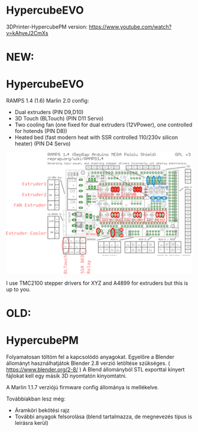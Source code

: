# HypercubeEVO
3DPrinter-HypercubePM version:
https://www.youtube.com/watch?v=kAhyeJ2CmXs


# NEW:
# HypercubeEVO
RAMPS 1.4 (1.6) Marlin 2.0 config:
- Dual extruders (PIN D9,D10)
- 3D Touch (BLTouch) (PIN D11 Servo) 
- Two cooling fan (one fixed for dual extruders (12VPower), one controlled for hotends (PIN D8))
- Heated bed (fast modern heat with SSR controlled 110/230v silicon heater) (PIN D4 Servo)

![Image](https://github.com/hgabor47/HypercubeEVO-with-dual-extruder-controlled-fan-heated-bed-Marlin-2.0/blob/master/HypercubeEVO-Marlin2/RAMP%20Circuit.png?raw=true)

I use TMC2100 stepper drivers for XYZ and A4899 for extruders but this is up to you.

# OLD:
# HypercubePM
Folyamatosan töltöm fel a kapcsolódó anyagokat.
Egyelőre a Blender állományt használhatjátok Blender 2.8 verzió letöltése szükséges. ( https://www.blender.org/2-8/ )
A Blend állományból STL exporttal kinyert fájlokat kell egy másik 3D nyomtatón kinyomtatni.

A Marlin 1.1.7 verziójú firmware config állománya is mellékelve.

Továbbiakban lesz még:
- Áramköri bekötési rajz
- További anyagok felsorolása (blend tartalmazza, de megnevezés típus is leírásra kerül)
